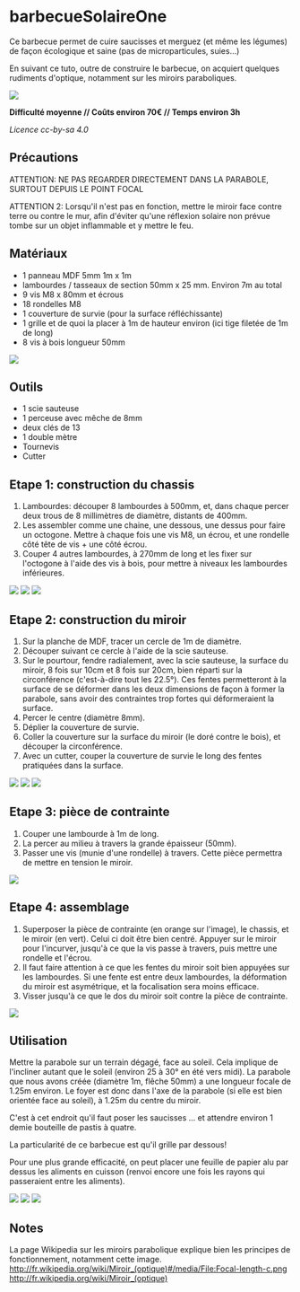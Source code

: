 # barbecueSolaireOne
Ce barbecue permet de cuire saucisses et merguez (et même les légumes) de façon écologique et saine (pas de microparticules, suies...)

En suivant ce tuto, outre de construire le barbecue, on acquiert quelques rudiments d'optique, notamment sur les miroirs paraboliques.

![](/Pics/BBQsolarOne.jpg)

**Difficulté moyenne // Coûts environ 70€ // Temps environ 3h**

*Licence cc-by-sa 4.0*

## Précautions
ATTENTION: NE PAS REGARDER DIRECTEMENT DANS LA PARABOLE, SURTOUT DEPUIS LE POINT FOCAL

ATTENTION 2: Lorsqu'il n'est pas en fonction, mettre le miroir face contre terre ou contre le mur, afin d'éviter qu'une réflexion solaire non
prévue tombe sur un objet inflammable et y mettre le feu.

## Matériaux
- 1 panneau MDF 5mm 1m x 1m
- lambourdes / tasseaux de section 50mm x 25 mm. Environ 7m
au total
- 9 vis M8 x 80mm et écrous
- 18 rondelles M8
- 1 couverture de survie (pour la surface réfléchissante)
- 1 grille et de quoi la placer à 1m de hauteur environ (ici tige
filetée de 1m de long)
- 8 vis à bois longueur 50mm

![](/Pics/BBQsolarOneOutils.jpg)

## Outils
- 1 scie sauteuse
- 1 perceuse avec mêche de 8mm
- deux clés de 13
- 1 double mètre
- Tournevis
- Cutter

## Etape 1: construction du chassis
1. Lambourdes: découper 8 lambourdes à 500mm, et, dans chaque percer deux trous de 8 millimètres de diamètre, distants de 400mm.
2. Les assembler comme une chaine, une dessous, une dessus pour faire un octogone. Mettre à chaque fois une vis M8, un écrou, et une
rondelle côté tête de vis + une côté écrou.
3. Couper 4 autres lambourdes, à 270mm de long et les fixer sur l'octogone à l'aide des vis à bois, pour mettre à niveaux les lambourdes
inférieures.

![](/Pics/EtChassis01.jpg) ![](/Pics/EtChassis02.jpg)
![](/Pics/EtChassis03.jpg)

## Etape 2: construction du miroir
1. Sur la planche de MDF, tracer un cercle de 1m de diamètre.
2. Découper suivant ce cercle à l'aide de la scie sauteuse.
3. Sur le pourtour, fendre radialement, avec la scie sauteuse, la surface du miroir, 8 fois sur 10cm et 8 fois sur 20cm, bien réparti sur la
circonférence (c'est-à-dire tout les 22.5°). Ces fentes permetteront à la surface de se déformer dans les deux dimensions de façon à
former la parabole, sans avoir des contraintes trop fortes qui déformeraient la surface.
4. Percer le centre (diamètre 8mm).
5. Déplier la couverture de survie.
6. Coller la couverture sur la surface du miroir (le doré contre le bois), et découper la circonférence.
7. Avec un cutter, couper la couverture de survie le long des fentes pratiquées dans la surface.

![](/Pics/BBQsolarOneDecoupeMiroir.jpg) ![](/Pics/BBQsolarOnePréparationMiroir.jpg)
![](/Pics/BBQsolarOneCouvertureEtMiroir.jpg)

## Etape 3: pièce de contrainte
1. Couper une lambourde à 1m de long.
2. La percer au milieu à travers la grande épaisseur (50mm).
3. Passer une vis (munie d'une rondelle) à travers. Cette pièce
permettra de mettre en tension le miroir.

![](/Pics/BBQsolarOnePieceContrainte.jpg)

## Etape 4: assemblage
1. Superposer la pièce de contrainte (en orange sur l'image), le
chassis, et le miroir (en vert). Celui ci doit être bien centré.
Appuyer sur le miroir pour l'incurver, jusqu'à ce que la vis passe
à travers, puis mettre une rondelle et l'écrou.
2. Il faut faire attention à ce que les fentes du miroir soit bien
appuyées sur les lambourdes. Si une fente est entre deux
lambourdes, la déformation du miroir est asymétrique, et la
focalisation sera moins efficace.
3. Visser jusqu'à ce que le dos du miroir soit contre la pièce de
contrainte.

![](/Pics/EtAssemblage01.jpg)

## Utilisation
Mettre la parabole sur un terrain dégagé, face au soleil. Cela implique de l'incliner autant que le soleil (environ 25 à 30° en été vers midi). La
parabole que nous avons créée (diamètre 1m, flêche 50mm) a une longueur focale de 1.25m environ. Le foyer est donc dans l'axe de la
parabole (si elle est bien orientée face au soleil), à 1.25m du centre du miroir.

C'est à cet endroit qu'il faut poser les saucisses ... et attendre environ 1 demie bouteille de pastis à quatre.

La particularité de ce barbecue est qu'il grille par dessous!

Pour une plus grande efficacité, on peut placer une feuille de papier alu par dessus les aliments en cuisson (renvoi encore une fois les rayons
qui passeraient entre les aliments).

![](/Pics/BBQsolarOneMerguezLegumes.jpg)
![](/Pics/BBQsolarOneMerguez.jpg)
![](/Pics/BBQsolarOneMerguezCuite.jpg)

## Notes
La page Wikipedia sur les miroirs parabolique explique bien les principes de fonctionnement, notamment cette image. http://fr.wikipedia.org/wiki/Miroir_(optique)#/media/File:Focal-length-c.png
http://fr.wikipedia.org/wiki/Miroir_(optique)
